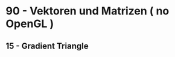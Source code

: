 <!DOCTYPE html>
<html>
    <b><h1>90 - Vektoren und Matrizen ( no OpenGL )</h1></b>
    <b><h2>15 - Gradient Triangle</h2></b>

</html>
